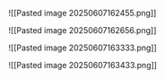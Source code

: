 
![[Pasted image 20250607162455.png]]

![[Pasted image 20250607162656.png]]

![[Pasted image 20250607163333.png]]

![[Pasted image 20250607163433.png]]
